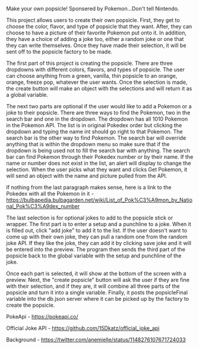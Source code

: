 Make your own popsicle! Sponsered by Pokemon...Don't tell Nintendo.

This project allows users to create their own popsicle. First, they get to choose the color, flavor, and type of popsicle that they want. After, they can choose to have a picture of their favorite Pokemon put onto it. In addition, they have a choice of adding a joke too, either a random joke or one that they can write themselves. Once they have made their selection, it will be sent off to the popsicle factory to be made.

The first part of this project is creating the popsicle. There are three dropdowns with different colors, flavors, and types of popsicle. The user can choose anything from a green, vanilla, thin popsicle to an orange, orange, freeze pop, whatever the user wants. Once the selection is made, the create button will make an object with the selections and will return it as a global variable.

The next two parts are optional if the user would like to add a Pokemon or a joke to their popsicle. There are three ways to find the Pokemon, two in the search bar and one in the dropdown. The dropdown has all 1010 Pokemon in the Pokemon API. The list is in original Pokedex order but clicking the dropdown and typing the name int should go right to that Pokemon. The search bar is the other way to find Pokemon. The search bar will override anything that is within the dropdown menu so make sure that if the dropdown is being used not to fill the search bar with anything. The search bar can find Pokemon through their Pokedex number or by their name. If the name or number does not exist in the list, an alert will display to change the selection. When the user picks what they want and clicks Get Pokemon, it will send an object with the name and picture pulled from the API.

If nothing from the last paragraph makes sense, here is a link to the Pokedex with all the Pokemon in it - https://bulbapedia.bulbagarden.net/wiki/List_of_Pok%C3%A9mon_by_National_Pok%C3%A9dex_number

The last selection is for optional jokes to add to the popsicle stick or wrapper. The first part is to enter a setup and a punchline to a joke. When it is filled out, click "add joke" to add it to the list. If the user doesn't want to come up with their own joke, they can pull a random one from the random joke API. If they like the joke, they can add it by clicking save joke and it will be entered into the preview. The program then sends the third part of the popsicle back to the global variable with the setup and punchline of the joke.

Once each part is selected, it will show at the bottom of the screen with a preview. Next, the "create popsicle" button will ask the user if they are fine with their selection, and if they are, it will combine all three parts of the popsicle and turn it into a single variable. Finally, it posts the popsicleFinal variable into the db.json server where it can be picked up by the factory to create the popsicle.


PokeApi - https://pokeapi.co/

Official Joke API - https://github.com/15Dkatz/official_joke_api

Background - https://twitter.com/anemielle/status/1148276107671724033
